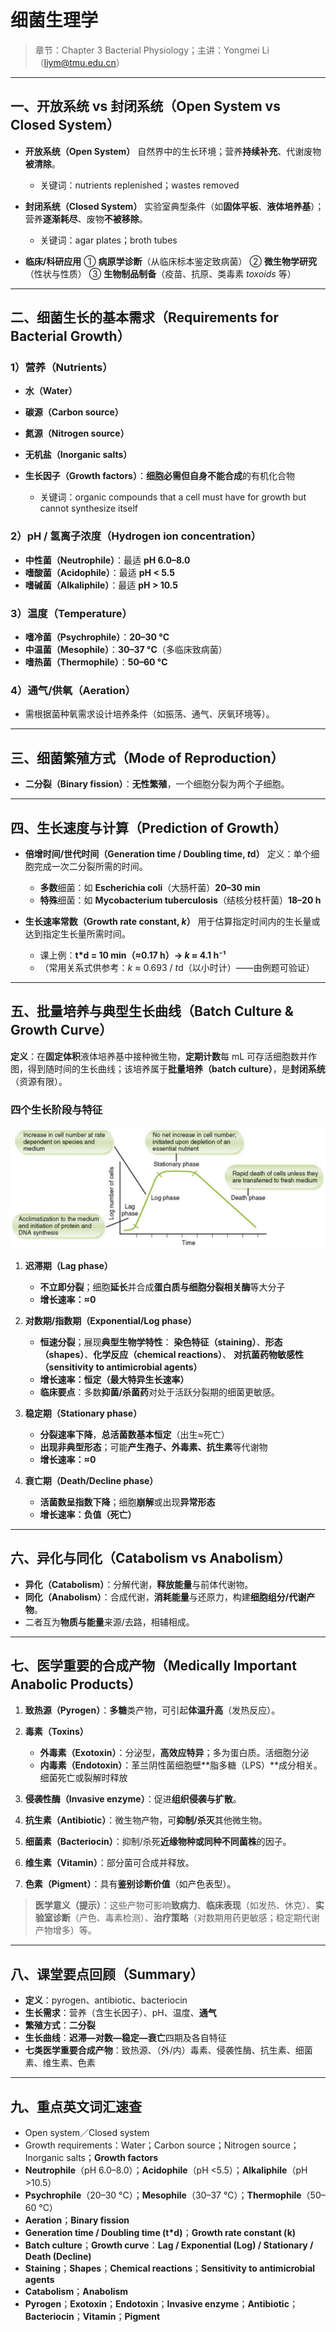 # 细菌生理学

> 章节：Chapter 3 Bacterial Physiology；主讲：Yongmei Li（[liym@tmu.edu.cn](mailto:liym@tmu.edu.cn)）
---

## 一、开放系统 vs 封闭系统（Open System vs Closed System）

* **开放系统（Open System）**
  自然界中的生长环境；营养**持续补充**、代谢废物**被清除**。

  * 关键词：nutrients replenished；wastes removed
* **封闭系统（Closed System）**
  实验室典型条件（如**固体平板**、**液体培养基**）；营养**逐渐耗尽**、废物**不被移除**。

  * 关键词：agar plates；broth tubes
* **临床/科研应用**
  ① **病原学诊断**（从临床标本鉴定致病菌）
  ② **微生物学研究**（性状与性质）
  ③ **生物制品制备**（疫苗、抗原、类毒素 *toxoids* 等）

---

## 二、细菌生长的基本需求（Requirements for Bacterial Growth）

### 1）营养（Nutrients）

* **水（Water）**
* **碳源（Carbon source）**
* **氮源（Nitrogen source）**
* **无机盐（Inorganic salts）**
* **生长因子（Growth factors）**：**细胞必需但自身不能合成**的有机化合物

  * 关键词：organic compounds that a cell must have for growth but cannot synthesize itself

### 2）pH / 氢离子浓度（Hydrogen ion concentration）

* **中性菌（Neutrophile）**：最适 **pH 6.0–8.0**
* **嗜酸菌（Acidophile）**：最适 **pH < 5.5**
* **嗜碱菌（Alkaliphile）**：最适 **pH > 10.5**

### 3）温度（Temperature）

* **嗜冷菌（Psychrophile）**：**20–30 °C**
* **中温菌（Mesophile）**：**30–37 °C**（多临床致病菌）
* **嗜热菌（Thermophile）**：**50–60 °C**

### 4）通气/供氧（Aeration）

* 需根据菌种氧需求设计培养条件（如振荡、通气、厌氧环境等）。

---

## 三、细菌繁殖方式（Mode of Reproduction）

* **二分裂（Binary fission）**：**无性繁殖**，一个细胞分裂为两个子细胞。

---

## 四、生长速度与计算（Prediction of Growth）

* **倍增时间/世代时间（Generation time / Doubling time, *t*d）**
  定义：单个细胞完成一次二分裂所需的时间。

  * **多数**细菌：如 **Escherichia coli**（大肠杆菌）**20–30 min**
  * **特殊**细菌：如 **Mycobacterium tuberculosis**（结核分枝杆菌）**18–20 h**
* **生长速率常数（Growth rate constant, *k*）**
  用于估算指定时间内的生长量或达到指定生长量所需时间。

  * 课上例：**t\*d = 10 min（≈0.17 h）→ *k* ≈ 4.1 h⁻¹**
  * （常用关系式供参考：*k* ≈ 0.693 / *t*d（以小时计）——由例题可验证）

---

## 五、批量培养与典型生长曲线（Batch Culture & Growth Curve）

**定义**：在**固定体积**液体培养基中接种微生物，**定期计数**每 mL 可存活细胞数并作图，得到随时间的生长曲线；该培养属于**批量培养（batch culture）**，是**封闭系统**（资源有限）。

### 四个生长阶段与特征

![生长曲线](img/生长曲线.png)

1. **迟滞期（Lag phase）**

   * **不立即分裂**；细胞**延长**并合成**蛋白质与细胞分裂相关酶**等大分子
   * **增长速率：≈0**
2. **对数期/指数期（Exponential/Log phase）**

   * **恒速分裂**；展现**典型生物学特性**：
     **染色特征（staining）**、**形态（shapes）**、**化学反应（chemical reactions）**、
     **对抗菌药物敏感性（sensitivity to antimicrobial agents）**
   * **增长速率：恒定（最大特异生长速率）**
   * **临床要点**：多数**抑菌/杀菌药**对处于活跃分裂期的细菌更敏感。
3. **稳定期（Stationary phase）**

   * **分裂速率下降**，**总活菌数基本恒定**（出生≈死亡）
   * **出现非典型形态**；可能**产生孢子、外毒素、抗生素**等代谢物
   * **增长速率：≈0**
4. **衰亡期（Death/Decline phase）**

   * **活菌数呈指数下降**；细胞**崩解**或出现**异常形态**
   * **增长速率：负值（死亡）**

---

## 六、异化与同化（Catabolism vs Anabolism）

* **异化（Catabolism）**：分解代谢，**释放能量**与前体代谢物。
* **同化（Anabolism）**：合成代谢，**消耗能量**与还原力，构建**细胞组分/代谢产物**。
* 二者互为**物质与能量**来源/去路，相辅相成。

---

## 七、医学重要的**合成**产物（Medically Important **Anabolic** Products）

1. **致热源（Pyrogen）**：**多糖**类产物，可引起**体温升高**（发热反应）。
2. **毒素（Toxins）**

   * **外毒素（Exotoxin）**：分泌型，**高效应特异**；多为蛋白质。活细胞分泌
   * **内毒素（Endotoxin）**：革兰阴性菌细胞壁**脂多糖（LPS）**成分相关。细菌死亡或裂解时释放
3. **侵袭性酶（Invasive enzyme）**：促进**组织侵袭与扩散**。
4. **抗生素（Antibiotic）**：微生物产物，可**抑制/杀灭**其他微生物。
5. **细菌素（Bacteriocin）**：抑制/杀死**近缘物种或同种不同菌株**的因子。
6. **维生素（Vitamin）**：部分菌可合成并释放。
7. **色素（Pigment）**：具有**鉴别诊断价值**（如产色表型）。

> **医学意义（提示）**：这些产物可影响**致病力**、**临床表现**（如发热、休克）、**实验室诊断**（产色、毒素检测）、**治疗策略**（对数期用药更敏感；稳定期代谢产物增多）等。

---

## 八、课堂要点回顾（Summary）

* **定义**：pyrogen、antibiotic、bacteriocin
* **生长需求**：营养（含生长因子）、pH、温度、**通气**
* **繁殖方式**：**二分裂**
* **生长曲线**：**迟滞—对数—稳定—衰亡**四期及各自特征
* **七类医学重要合成产物**：致热源、（外/内）毒素、侵袭性酶、抗生素、细菌素、维生素、色素

---

## 九、重点英文词汇速查

* Open system／Closed system
* Growth requirements：Water；Carbon source；Nitrogen source；Inorganic salts；**Growth factors**
* **Neutrophile**（pH 6.0–8.0）；**Acidophile**（pH <5.5）；**Alkaliphile**（pH >10.5）
* **Psychrophile**（20–30 °C）；**Mesophile**（30–37 °C）；**Thermophile**（50–60 °C）
* **Aeration**；**Binary fission**
* **Generation time / Doubling time (t\*d)**；**Growth rate constant (k)**
* **Batch culture**；**Growth curve**：**Lag / Exponential (Log) / Stationary / Death (Decline)**
* **Staining**；**Shapes**；**Chemical reactions**；**Sensitivity to antimicrobial agents**
* **Catabolism**；**Anabolism**
* **Pyrogen**；**Exotoxin**；**Endotoxin**；**Invasive enzyme**；**Antibiotic**；**Bacteriocin**；**Vitamin**；**Pigment**

